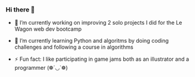 ### Hi there 👋


- 🔭 I’m currently working on improving 2 solo projects I did for the Le Wagon web dev bootcamp
- 🌱 I’m currently learning Python and algoritms by doing coding challenges and following a course in algorithms

- ⚡ Fun fact: I like participating in game jams both as an illustrator and a programmer (❁´◡`❁)
